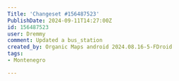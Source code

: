 ```yaml
---
Title: 'Changeset #156487523'
PublishDate: 2024-09-11T14:27:00Z
id: 156487523
user: Dremmy
comment: Updated a bus_station
created_by: Organic Maps android 2024.08.16-5-FDroid
tags:
- Montenegro

---
```

